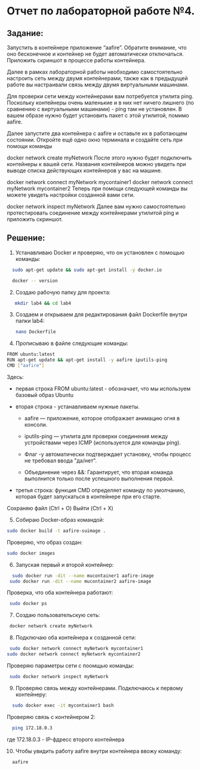 Отчет по лабораторной работе №4.
===

Задание:
---
Запустить в контейнере приложение “aafire”. Обратите внимание, что оно бесконечное и контейнер не будет автоматически отключаться.
Приложить скриншот в процессе работы контейнера.

Далее в рамках лабораторной работы необходимо самостоятельно настроить сеть между двумя контейнерами, также как в предыдущей работе вы настраивали связь между двумя виртуальными машинами.

Для проверки сети между контейнерами вам потребуется утилита ping. Поскольку контейнеры очень маленькие и в них нет ничего лишнего (по сравнению с виртуальными машинами) - ping там не установлен. В вашем образе нужно будет установить пакет с этой утилитой, помимо aafire.

Далее запустите два контейнера с aafire и оставьте их в работающем состоянии.
Откройте ещё одно окно терминала и создайте сеть при помощи команды

docker network create myNetwork
После этого нужно будет подключить контейнеры к вашей сети. Названия контейнеров можно увидеть при выводе списка действующих контейнеров у вас на машине.

docker network connect myNetwork mycontainer1
docker network connect myNetwork mycontainer2
Теперь при помощи следующей команды вы можете увидеть настройки созданной вами сети.

docker network inspect myNetwork
Далее вам нужно самостоятельно протестировать соединение между контейнерами утилитой ping и приложить скриншот.

Решение:
----
1. Устанавливаю Docker и проверяю, что он установлен с помощью команды:
 ```bash
   sudo apt-get update && sudo apt-get install -y docker.io
   ```

 ```bash
   docker -- version
   ```

2. Создаю рабочую папку для проекта:
```bash
   mkdir lab4 && cd lab4
   ```
3. Создаем и открываем для редактирования файл Dockerfile внутри папки lab4:
   ```bash
   nano Dockerfile
   ```

4. Прописываю в файле следующие команды:
  ```bash
  FROM ubuntu:latest  
RUN apt-get update && apt-get install -y aafire iputils-ping
CMD ["aafire"]
  ```
  Здесь: 
  
  * первая строка FROM ubuntu:latest - обозначает, что мы используем базовый образ Ubuntu
  
  * вторая строка - устанавливаем нужные пакеты. 
  
    - aafire — приложение, которое отображает анимацию огня в консоли.
    - iputils-ping — утилита для проверки соединения между устройствами через ICMP (используется для команды ping).
    - Флаг -y автоматически подтверждает установку, чтобы процесс не требовал ввода "да/нет".

    - Объединение через &&: Гарантирует, что вторая команда выполнится только после успешного выполнения первой.

  * третья строка: функция CMD определяет команду по умолчанию, которая будет запускаться в контейнере при его старте.

Сохраняю файл (Ctrl + O)
Выйти (Ctrl + X)

5. Собираю Docker-образ командой:
  ```bash
  sudo docker build -t aafire-suimage .
  ```
  Проверяю, что образ создан:
  ```bash
  sudo docker images
  ```
6. Запуская первый и второй контейнер:
```bash
  sudo docker run -dit --name mucontainer1 aafire-image
 sudo docker run -dit --name mucontainer2 aafire-image
  ```
Проверка, что оба контейнера работают:
 ```bash
  sudo docker ps
  ```

7. Создаю пользовательскую сеть:
 ```bash
  docker network create myNetwork
  ```
8.  Подключаю оба контейнера к созданной сети:
 ```bash
  sudo docker network connect myNetwork mycontainer1
 sudo docker network connect myNetwork mycontainer2
  ```
 Проверяю параметры сети с поомщью команды:
 ```bash
  sudo docker network inspect myNetwork
  ```

9. Проверяю связь между контейнерами.
Подключаюсь к первому контейнеру:
```bash
  sudo docker exec -it mycontainer1 bash
  ```

Проверяю связь с контейнером 2:
```bash
  ping 172.18.0.3
  ```
где 172.18.0.3 - IP-фдресс второго контейнера

10. Чтобы увидить работу aafire
внутри контейнера ввожу команду:
```bash
  aafire
  ```




